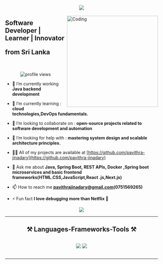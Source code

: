 <h1 align="center">
<img src="https://readme-typing-svg.herokuapp.com/?font=Righteous&size=35&center=true&vCenter=true&width=500&height=70&duration=4000&lines=Hi+There!+👋;+I'm+Pavithra+Jinadary!;" />
</h1>
<img align="right" alt="Coding" width="300" src="https://media2.dev.to/dynamic/image/width=800%2Cheight=%2Cfit=scale-down%2Cgravity=auto%2Cformat=auto/https%3A%2F%2Fdev-to-uploads.s3.amazonaws.com%2Fi%2Fd4tvukbt5mra37cvwklk.gif">

<h2 align="left"> Software Developer | Learner | Innovator
  <p> from Sri Lanka </p>
</h2>

<br/>

<p align="center">
  <img src="https://komarev.com/ghpvc/?username=pavithrajinadary&label=Profile%20views&color=0e75b6&style=flat" alt="profile views" />
</p>

- 🌱 I’m currently working **Java backend development**

- 🌱 I’m currently learning : **cloud technologies,DevOps fundamentals.**

- 👯 I’m looking to collaborate on : **open-source projects related to software development and automation**

- 🤝 I’m looking for help with : **mastering system design and scalable architecture principles.**

- 👨‍💻 All of my projects are available at [https://github.com/pavithra-jinadary](https://github.com/pavithra-jinadary)

- 💬 Ask me about **Java, Spring Boot, REST APIs, Docker ,Spring boot microservices and basic frontend frameworks(HTML.CSS,JavaScript,React .js,Next.js)**

- 📫 How to reach me **pavithrajinadary@gmail.com(0751569265)**

- ⚡ Fun fact **I love debugging more than Netflix 🍿**


<div align="center">
  
<a href="https://linkedin.com/in/pavithra-jinadary-0138432a5" target="_blank">
<img src="https://img.shields.io/badge/LinkedIn-0077B5?style=for-the-badge&logo=linkedin&logoColor=white" target="_blank" />
</a>

</div>

<hr/>

<h2 align="center">⚒️ Languages-Frameworks-Tools ⚒️</h2>
<br/>
<div align="center">
  
<img src="https://skillicons.dev/icons?i=react,java,linux,html,css,vscode,github,figma,docker,git," />
<img src="https://skillicons.dev/icons?i=nodejs,javascript,spring,redis,firebase,mongodb,c,rabbitmq,postman,mysql," /><br>
</div>

<br/>
<hr/>
